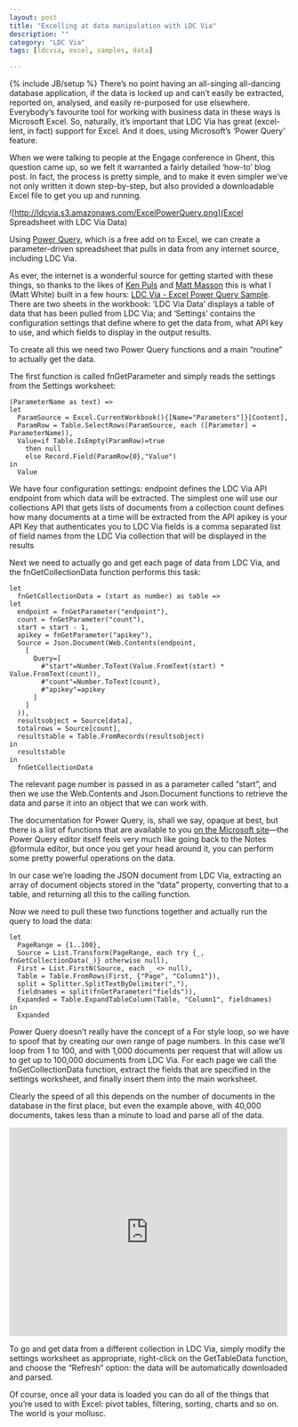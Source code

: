 ```yaml
---
layout: post
title: "Excelling at data manipulation with LDC Via"
description: ""
category: "LDC Via"
tags: [ldcvia, excel, samples, data]

---
```

{% include JB/setup %}
There’s no point having an all-singing all-dancing database application, if the data is locked up and can’t easily be extracted, reported on, analysed, and easily re-purposed for use elsewhere. Everybody’s favourite tool for working with business data in these ways is Microsoft Excel. So, naturally, it’s important that LDC Via has great (excel-lent, in fact) support for Excel. And it does, using Microsoft’s ‘Power Query’ feature. 

When we were talking to people at the Engage conference in Ghent, this question came up, so we felt it warranted a fairly detailed ‘how-to’ blog post. In fact, the process is pretty simple, and to make it even simpler we’ve not only written it down step-by-step, but also provided a downloadable Excel file to get you up and running.


![http://ldcvia.s3.amazonaws.com/ExcelPowerQuery.png](Excel Spreadsheet with LDC Via Data)

Using [Power Query](https://www.microsoft.com/en-gb/download/details.aspx?id=39379), which is a free add on to Excel, we can create a parameter-driven spreadsheet that pulls in data from any internet source, including LDC Via.

As ever, the internet is a wonderful source for getting started with these things, so thanks to the likes of [Ken Puls](http://www.excelguru.ca/) and [Matt Masson](http://mattmasson.com) this is what I (Matt White) built in a few hours: [LDC Via - Excel Power Query Sample](http://ldcvia.s3.amazonaws.com/ExcelPowerQueryLDCVia.xlsx). There are two sheets in the workbook: ‘LDC Via Data’ displays a table of data that has been pulled from LDC Via; and ‘Settings’ contains the configuration settings that define where to get the data from, what API key to use, and which fields to display in the output results.

To create all this we need two Power Query functions and a main “routine” to actually get the data.

The first function is called fnGetParameter and simply reads the settings from the Settings worksheet:
```
(ParameterName as text) =>
let
  ParamSource = Excel.CurrentWorkbook(){[Name="Parameters"]}[Content],
  ParamRow = Table.SelectRows(ParamSource, each ([Parameter] = ParameterName)),
  Value=if Table.IsEmpty(ParamRow)=true
    then null
    else Record.Field(ParamRow{0},"Value")
in
  Value
```
We have four configuration settings:
endpoint defines the LDC Via API endpoint from which data will be extracted. The simplest one will use our collections API that gets lists of documents from a collection
count defines how many documents at a time will be extracted from the API
apikey is your API Key that authenticates you to LDC Via
fields is a comma separated list of field names from the LDC Via collection that will be displayed in the results

Next we need to actually go and get each page of data from LDC Via, and the fnGetCollectionData function performs this task:
```
let
  fnGetCollectionData = (start as number) as table =>
let
  endpoint = fnGetParameter("endpoint"), 
  count = fnGetParameter("count"), 
  start = start - 1, 
  apikey = fnGetParameter("apikey"), 	
  Source = Json.Document(Web.Contents(endpoint, 
    [
      Query=[ 
        #"start"=Number.ToText(Value.FromText(start) * Value.FromText(count)), 
        #"count"=Number.ToText(count), 
        #"apikey"=apikey
      ]
    ]
  )),
  resultsobject = Source[data],
  totalrows = Source[count], 
  resultstable = Table.FromRecords(resultsobject)
in
  resultstable
in
  fnGetCollectionData
```
The relevant page number is passed in as a parameter called “start”, and then we use the Web.Contents and Json.Document functions to retrieve the data and parse it into an object that we can work with.

The documentation for Power Query, is, shall we say, opaque at best, but there is a list of functions that are available to you [on the Microsoft site](https://support.office.com/en-sg/article/Power-Query-formula-categories-125024ec-873c-47b9-bdfd-b437f8716819)—the Power Query editor itself feels very much like going back to the Notes @formula editor, but once you get your head around it, you can perform some pretty powerful operations on the data. 

In our case we’re loading the JSON document from LDC Via, extracting an array of document objects stored in the “data” property, converting that to a table, and returning all this to the calling function.

Now we need to pull these two functions together and actually run the query to load the data:
```
let
  PageRange = {1..100},
  Source = List.Transform(PageRange, each try {_, fnGetCollectionData(_)} otherwise null),
  First = List.FirstN(Source, each _ <> null),
  Table = Table.FromRows(First, {"Page", "Column1"}),
  split = Splitter.SplitTextByDelimiter(","),
  fieldnames = split(fnGetParameter("fields")), 
  Expanded = Table.ExpandTableColumn(Table, "Column1", fieldnames)
in
  Expanded
```
Power Query doesn’t really have the concept of a For style loop, so we have to spoof that by creating our own range of page numbers. In this case we’ll loop from 1 to 100, and with 1,000 documents per request that will allow us to get up to 100,000 documents from LDC Via. For each page we call the fnGetCollectionData function, extract the fields that are specified in the settings worksheet, and finally insert them into the main worksheet.

Clearly the speed of all this depends on the number of documents in the database in the first place, but even the example above, with 40,000 documents, takes less than a minute to load and parse all of the data.

<iframe src="https://player.vimeo.com/video/125773559" width="500" height="375" frameborder="0" webkitallowfullscreen mozallowfullscreen allowfullscreen></iframe>

To go and get data from a different collection in LDC Via, simply modify the settings worksheet as appropriate, right-click on the GetTableData function, and choose the “Refresh” option: the data will be automatically downloaded and parsed.

Of course, once all your data is loaded you can do all of the things that you’re used to with Excel: pivot tables, filtering, sorting, charts and so on. The world is your mollusc.
